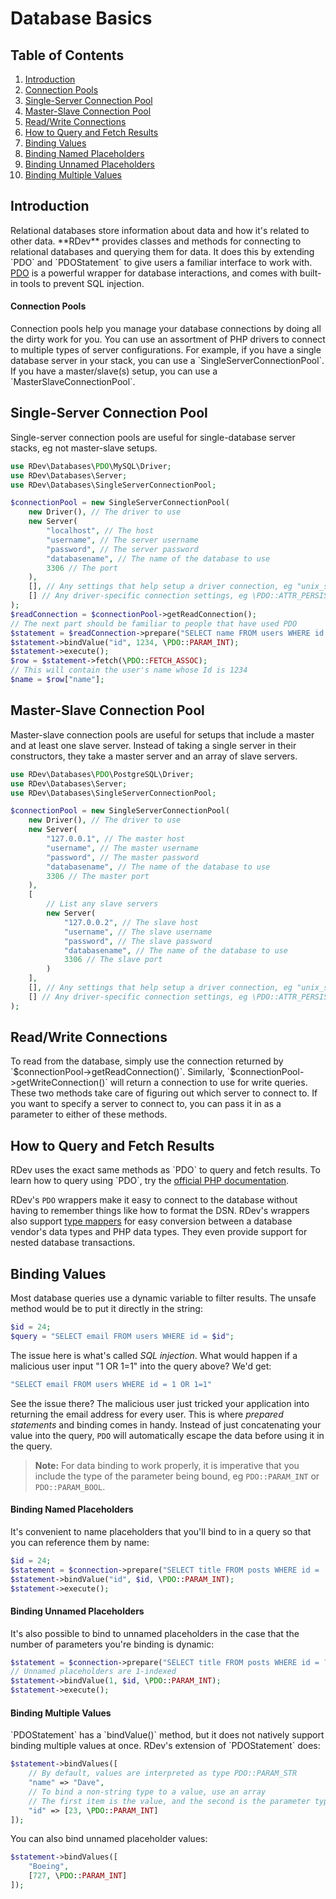 # Database Basics

## Table of Contents
1. [Introduction](#introduction)
  1. [Connection Pools](#connection-pools)
2. [Single-Server Connection Pool](#single-server-connection-pool)
3. [Master-Slave Connection Pool](#master-slave-connection-pool)
4. [Read/Write Connections](#readwrite-connections)
5. [How to Query and Fetch Results](#how-to-query-and-fetch-results)
6. [Binding Values](#binding-values)
  1. [Binding Named Placeholders](#binding-named-placeholders)
  2. [Binding Unnamed Placeholders](#binding-unnamed-placeholders)
  3. [Binding Multiple Values](#binding-multiple-values)

<h2 id="introduction">Introduction</h2>
Relational databases store information about data and how it's related to other data.  **RDev** provides classes and methods for connecting to relational databases and querying them for data.  It does this by extending `PDO` and `PDOStatement` to give users a familiar interface to work with.  <a href="http://php.net/manual/en/book.pdo.php" target="_blank">PDO</a> is a powerful wrapper for database interactions, and comes with built-in tools to prevent SQL injection. 

<h4 id="connection-pools">Connection Pools</h4>
Connection pools help you manage your database connections by doing all the dirty work for you.  You can use an assortment of PHP drivers to connect to multiple types of server configurations.  For example, if you have a single database server in your stack, you can use a `SingleServerConnectionPool`.  If you have a master/slave(s) setup, you can use a `MasterSlaveConnectionPool`.
  
<h2 id="single-server-connection-pool">Single-Server Connection Pool</h2>
Single-server connection pools are useful for single-database server stacks, eg not master-slave setups.

```php
use RDev\Databases\PDO\MySQL\Driver;
use RDev\Databases\Server;
use RDev\Databases\SingleServerConnectionPool;

$connectionPool = new SingleServerConnectionPool(
    new Driver(), // The driver to use
    new Server(
        "localhost", // The host
        "username", // The server username
        "password", // The server password
        "databasename", // The name of the database to use
        3306 // The port
    ),
    [], // Any settings that help setup a driver connection, eg "unix_socket" for MySQL Unix sockets
    [] // Any driver-specific connection settings, eg \PDO::ATTR_PERSISTENT => true
);
$readConnection = $connectionPool->getReadConnection();
// The next part should be familiar to people that have used PDO
$statement = $readConnection->prepare("SELECT name FROM users WHERE id = :id");
$statement->bindValue("id", 1234, \PDO::PARAM_INT);
$statement->execute();
$row = $statement->fetch(\PDO::FETCH_ASSOC);
// This will contain the user's name whose Id is 1234
$name = $row["name"];
```

<h2 id="master-slave-connection-pool">Master-Slave Connection Pool</h2>
Master-slave connection pools are useful for setups that include a master and at least one slave server.  Instead of taking a single server in their constructors, they take a master server and an array of slave servers.

```php
use RDev\Databases\PDO\PostgreSQL\Driver;
use RDev\Databases\Server;
use RDev\Databases\SingleServerConnectionPool;

$connectionPool = new SingleServerConnectionPool(
    new Driver(), // The driver to use
    new Server(
        "127.0.0.1", // The master host
        "username", // The master username
        "password", // The master password
        "databasename", // The name of the database to use
        3306 // The master port
    ),
    [
        // List any slave servers
        new Server(
            "127.0.0.2", // The slave host
            "username", // The slave username
            "password", // The slave password
            "databasename", // The name of the database to use
            3306 // The slave port
        )
    ],
    [], // Any settings that help setup a driver connection, eg "unix_socket" for MySQL Unix sockets
    [] // Any driver-specific connection settings, eg \PDO::ATTR_PERSISTENT => true
);
```

<h2 id="readwrite-connections">Read/Write Connections</h2>
To read from the database, simply use the connection returned by `$connectionPool->getReadConnection()`.  Similarly, `$connectionPool->getWriteConnection()` will return a connection to use for write queries.  These two methods take care of figuring out which server to connect to.  If you want to specify a server to connect to, you can pass it in as a parameter to either of these methods.

<h2 id="how-to-query-and-fetch-results">How to Query and Fetch Results</h2>
RDev uses the exact same methods as `PDO` to query and fetch results.  To learn how to query using `PDO`, try the <a href="http://php.net/manual/en/book.pdo.php" target="_blank">official PHP documentation</a>.

RDev's `PDO` wrappers make it easy to connect to the database without having to remember things like how to format the DSN.  RDev's wrappers also support [type mappers](type-mappers) for easy conversion between a database vendor's data types and PHP data types.  They even provide support for nested database transactions.

<h2 id="binding-values">Binding Values</h2>
Most database queries use a dynamic variable to filter results.  The unsafe method would be to put it directly in the string:

```php
$id = 24;
$query = "SELECT email FROM users WHERE id = $id";
```

The issue here is what's called *SQL injection*.  What would happen if a malicious user input "1 OR 1=1" into the query above?  We'd get:

```php
"SELECT email FROM users WHERE id = 1 OR 1=1"
```

See the issue there?  The malicious user just tricked your application into returning the email address for every user.  This is where *prepared statements* and binding comes in handy.  Instead of just concatenating your value into the query, `PDO` will automatically escape the data before using it in the query.

> **Note:** For data binding to work properly, it is imperative that you include the type of the parameter being bound, eg `PDO::PARAM_INT` or `PDO::PARAM_BOOL`.

<h4 id="binding-named-placeholders">Binding Named Placeholders</h4>
It's convenient to name placeholders that you'll bind to in a query so that you can reference them by name:

```php
$id = 24;
$statement = $connection->prepare("SELECT title FROM posts WHERE id = :id");
$statement->bindValue("id", $id, \PDO::PARAM_INT);
$statement->execute();
```

<h4 id="binding-unnamed-placeholders">Binding Unnamed Placeholders</h4>
It's also possible to bind to unnamed placeholders in the case that the number of parameters you're binding is dynamic:

```php
$statement = $connection->prepare("SELECT title FROM posts WHERE id = ?");
// Unnamed placeholders are 1-indexed
$statement->bindValue(1, $id, \PDO::PARAM_INT);
$statement->execute();
```

<h4 id="binding-multiple-values">Binding Multiple Values</h4>
`PDOStatement` has a `bindValue()` method, but it does not natively support binding multiple values at once.  RDev's extension of `PDOStatement` does:

```php
$statement->bindValues([
    // By default, values are interpreted as type PDO::PARAM_STR
    "name" => "Dave",
    // To bind a non-string type to a value, use an array
    // The first item is the value, and the second is the parameter type
    "id" => [23, \PDO::PARAM_INT]
]);
```

You can also bind unnamed placeholder values:

```php
$statement->bindValues([
    "Boeing",
    [727, \PDO::PARAM_INT]
]);
```